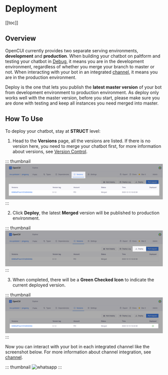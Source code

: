 # Deployment

[[toc]]

## Overview

OpenCUI currently provides two separate serving environments, **development** and **production**. When building your chatbot on paltform and testing your chatbot in [Debug](testing.md), it means you are in the development environment, regardless of whether you merge your branch to master or not. When interacting with your bot in an integrated [channel](../channels/overview.md), it means you are in the production environment. 

Deploy is the one that lets you publish the **latest master version** of your bot from development environment to production environment. As deploy only works well with the master version, before you start, please make sure you are done with testing and keep all instances you need merged into master.  

## How To Use

To deploy your chatbot, stay at **STRUCT** level:

1. Head to the **Versions** page, all the versions are listed. If there is no version here, you need to merge your chatbot first, for more information about versions, see [Version Control](versioncontrol.md). 

::: thumbnail
![version page](/images/platform/deployment/version_page.png)
:::

2. Click **Deploy**, the latest **Merged** version will be published to production environment.

::: thumbnail
![version page](/images/platform/deployment/deploy_button.png)
:::

3. When completed, there will be a **Green Checked Icon** to indicate the current deployed version. 

::: thumbnail
![version page](/images/platform/deployment/deploy_complete.png)
:::

Now you can interact with your bot in each integrated channel like the screenshot below. For more information about channel integration, see [channel](../channels/overview.md). 

::: thumbnail
<img width="400" alt="whatsapp" src="/images/guide/platform/whatsapp.jpg">
:::
